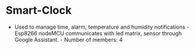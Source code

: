 # Smart-Clock
- Used to manage time, alarm, temperature and humidity notifications - Esp8266 nodeMCU communicates with led matrix, sensor through Google Assistant. - Number of members: 4
